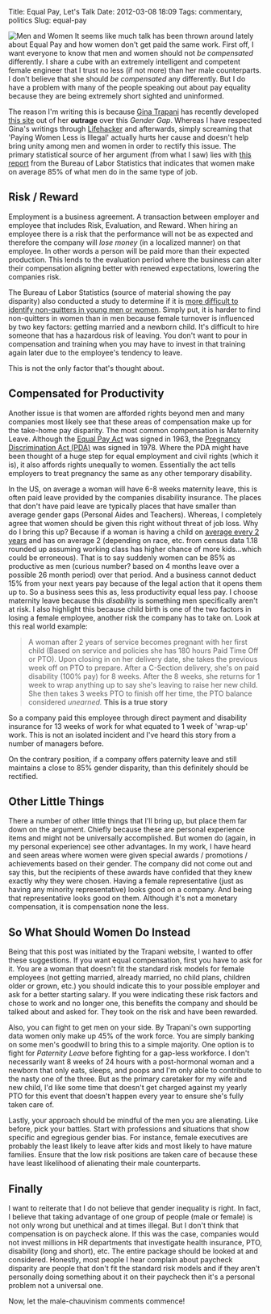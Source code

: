 Title: Equal Pay, Let's Talk
Date: 2012-03-08 18:09
Tags: commentary, politics
Slug: equal-pay

![Men and Women](/static/images/2012/men-vs-women.jpg "Women and Men alignright")
It seems like much talk has been thrown around lately about Equal Pay and how women don't get paid the same work. First off, I want everyone to know that men and women should not _be compensated_ differently. I share a cube with an extremely intelligent and competent female engineer that I trust no less (if not more) than her male counterparts. I don't believe that she should _be compensated_ any differently. But I do have a problem with many of the people speaking out about pay equality because they are being extremely short sighted and uninformed.

The reason I'm writing this is because [Gina Trapani](http://ginatrapani.org/) has recently developed [this site](http://narrowthegapp.com/?i=139) out of her **outrage** over this _Gender Gap_. Whereas I have respected Gina's writings through [Lifehacker](http://lifehacker.com/) and afterwards, simply screaming that 'Paying Women Less is Illegal' actually hurts her cause and doesn't help bring unity among men and women in order to rectify this issue. The primary statistical source of her argument (from what I saw) lies with [this report](ftp://ftp.bls.gov/pub/special.requests/lf/aat39.txt) from the Bureau of Labor Statistics that indicates that women make on average 85% of what men do in the same type of job.

## Risk / Reward

Employment is a business agreement. A transaction between employer and employee that includes Risk, Evaluation, and Reward. When hiring an employee there is a risk that the performance will not be as expected and therefore the company will _lose money_ (in a localized manner) on that employee. In other words a person will be paid more than their expected production. This lends to the evaluation period where the business can alter their compensation aligning better with renewed expectations, lowering the companies risk.

The Bureau of Labor Statistics (source of material showing the pay disparity) also conducted a study to determine if it is [more difficult to identify non-quitters in young men or women](http://www.bls.gov/osmr/pdf/nl900020.pdf).  Simply put, it is harder to find non-quitters in women than in men because female turnover is influenced by two key factors: getting married and a newborn child. It's difficult to hire someone that has a hazardous risk of leaving. You don't want to pour in compensation and training when you may have to invest in that training again later due to the employee's tendency to leave.

This is not the only factor that's thought about.

## Compensated for Productivity

Another issue is that women are afforded rights beyond men and many companies most likely see that these areas of compensation make up for the take-home pay disparity. The most common compensation is Maternity Leave. Although the [Equal Pay Act](http://www.eeoc.gov/laws/statutes/epa.cfm) was signed in 1963, the [Pregnancy Discrimination Act (PDA)](http://archive.eeoc.gov/types/pregnancy.html) was signed in 1978. Where the PDA might have been thought of a huge step for equal employment and civil rights (which it is), it also affords rights unequally to women. Essentially the act tells employers to treat pregnancy the same as any other temporary disability. 

In the US, on average a woman will have 6-8 weeks maternity leave, this is often paid leave provided by the companies disability insurance. The places that don't have paid leave are typically places that have smaller than average gender gaps (Personal Aides and Teachers). Whereas, I completely agree that women should be given this right without threat of job loss. Why do I bring this up? Because if a woman is having a child on [average every 2 years](http://www.azcentral.com/families/articles/0212spacingsiblings12-CR.html?&wired) and has on average 2 (depending on race, etc. from census data 1.18 rounded up assuming working class has higher chance of more kids...which could be erroneous). That is to say suddenly women can be 85% as productive as men (curious number? based on 4 months leave over a possible 26 month period) over that period. And a business cannot deduct 15% from your next years pay because of the legal action that it opens them up to. So a business sees this as, less productivity equal less pay. I choose maternity leave because this _disability_ is something men specifically aren't at risk. I also highlight this because child birth is one of the two factors in losing a female employee, another risk the company has to take on. Look at this real world example:

> A woman after 2 years of service becomes pregnant with her first child (Based on service and policies she has 180 hours Paid Time Off or PTO). Upon closing in on her delivery date, she takes the previous week off on PTO to prepare. After a C-Section delivery, she's on paid disability (100% pay) for 8 weeks. After the 8 weeks, she returns for 1 week to wrap anything up to say she's leaving to raise her new child. She then takes 3 weeks PTO to finish off her time, the PTO balance considered _unearned._ **This is a true story**

So a company paid this employee through direct payment and disability insurance for 13 weeks of work for what equated to 1 week of 'wrap-up' work. This is not an isolated incident and I've heard this story from a number of managers before. 

On the contrary position, if a company offers paternity leave and still maintains a close to 85% gender disparity, than this definitely should be rectified.

## Other Little Things

There a number of other little things that I'll bring up, but place them far down on the argument. Chiefly because these are personal experience items and might not be universally accomplished. But women do (again, in my personal experience) see other advantages. In my work, I have heard and seen areas where women were given special awards / promotions / achievements based on their gender. The company did not come out and say this, but the recipients of these awards have confided that they knew exactly why they were chosen. Having a female representative (just as having any minority representative) looks good on a company. And being that representative looks good on them. Although it's not a monetary compensation, it is compensation none the less.

## So What Should Women Do Instead

Being that this post was initiated by the Trapani website, I wanted to offer these suggestions. If you want equal compensation, first you have to ask for it. You are a woman that doesn't fit the standard risk models for female employees (not getting married, already married, no child plans, children older or grown, etc.) you should indicate this to your possible employer and ask for a better starting salary. If you were indicating these risk factors and chose to work and no longer one, this benefits the company and should be talked about and asked for. They took on the risk and have been rewarded.

Also, you can fight to get men on your side. By Trapani's own supporting data women only make up 45% of the work force. You are simply banking on some men's goodwill to bring this to a simple majority. One option is to fight for _Paternity Leave_ before fighting for a gap-less workforce. I don't necessarily want 8 weeks of 24 hours with a post-hormonal woman and a newborn that only eats, sleeps, and poops and I'm only able to contribute to the nasty one of the three. But as the primary caretaker for my wife and new child, I'd like some time that doesn't get charged against my yearly PTO for this event that doesn't happen every year to ensure she's fully taken care of.

Lastly, your approach should be mindful of the men you are alienating. Like before, pick your battles. Start with professions and situations that show specific and egregious gender bias. For instance, female executives are probably the least likely to leave after kids and most likely to have mature families. Ensure that the low risk positions are taken care of because these have least likelihood of alienating their male counterparts.

## Finally

I want to reiterate that I do not believe that gender inequality is right. In fact, I believe that taking advantage of one group of people (male or female) is not only wrong but unethical and at times illegal. But I don't think that compensation is on paycheck alone. If this was the case, companies would not invest millions in HR departments that investigate health insurance, PTO, disability (long and short), etc. The entire package should be looked at and considered. Honestly, most people I hear complain about paycheck disparity are people that don't fit the standard risk models and if they aren't personally doing something about it on their paycheck then it's a personal problem not a universal one.

Now, let the male-chauvinism comments commence!